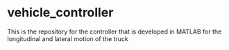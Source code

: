 # vehicle_controller
This is the repository for the controller that is developed in MATLAB for the longitudinal and lateral motion of the truck
